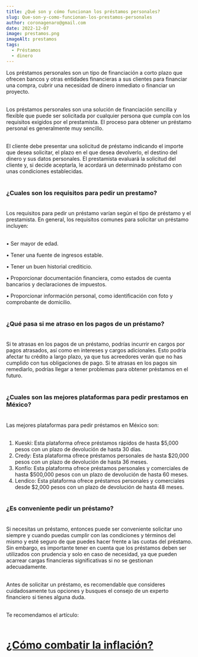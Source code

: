 ```yaml
---
title: ¿Qué son y cómo funcionan los préstamos personales?
slug: Que-son-y-como-funcionan-los-prestamos-personales
author: coronagenaro@gmail.com
date: 2022-12-07
image: prestamos.png
imageAlt: prestamos
tags:
  - Préstamos
  - dinero
---
```

Los préstamos personales son un tipo de financiación a corto plazo que ofrecen bancos y otras entidades financieras a sus clientes para financiar una compra, cubrir una necesidad de dinero inmediato o financiar un proyecto. <br/><br/>

Los préstamos personales son una solución de financiación sencilla y flexible que puede ser solicitada por cualquier persona que cumpla con los requisitos exigidos por el prestamista. El proceso para obtener un préstamo personal es generalmente muy sencillo. <br/><br/>

El cliente debe presentar una solicitud de préstamo indicando el importe que desea solicitar, el plazo en el que desea devolverlo, el destino del dinero y sus datos personales. El prestamista evaluará la solicitud del cliente y, si decide aceptarla, le acordará un determinado préstamo con unas condiciones establecidas.<br/><br/><!--StartFragment-->

### **¿Cuales son los requisitos para pedir un prestamo?** <br/><br/>

Los requisitos para pedir un préstamo varían según el tipo de préstamo y el prestamista. En general, los requisitos comunes para solicitar un préstamo incluyen: <br/><br/>

• Ser mayor de edad. 

• Tener una fuente de ingresos estable. 

• Tener un buen historial crediticio. 

• Proporcionar documentación financiera, como estados de cuenta bancarios y declaraciones de impuestos.

 • Proporcionar información personal, como identificación con foto y comprobante de domicilio.<br/><br/>

### **¿Qué pasa si me atraso en los pagos de un préstamo? <br/><br/>**

Si te atrasas en los pagos de un préstamo, podrías incurrir en cargos por pagos atrasados, así como en intereses y cargos adicionales. Esto podría afectar tu crédito a largo plazo, ya que tus acreedores verán que no has cumplido con tus obligaciones de pago. Si te atrasas en los pagos sin remediarlo, podrías llegar a tener problemas para obtener préstamos en el futuro.<br/><br/>

### **¿Cuales son las mejores plataformas para pedir prestamos en México?** <br/><br/>

Las mejores plataformas para pedir préstamos en México son: <br/><br/>

1. Kueski: Esta plataforma ofrece préstamos rápidos de hasta $5,000 pesos con un plazo de devolución de hasta 30 días. 
2. Credy: Esta plataforma ofrece préstamos personales de hasta $20,000 pesos con un plazo de devolución de hasta 36 meses. 
3. Konfío: Esta plataforma ofrece préstamos personales y comerciales de hasta $500,000 pesos con un plazo de devolución de hasta 60 meses. 
4. Lendico: Esta plataforma ofrece préstamos personales y comerciales desde $2,000 pesos con un plazo de devolución de hasta 48 meses.<br/><br/>

### **¿Es conveniente pedir un préstamo?**<br/><br/>

Si necesitas un préstamo, entonces puede ser conveniente solicitar uno siempre y cuando puedas cumplir con las condiciones y términos del mismo y esté seguro de que puedes hacer frente a las cuotas del préstamo. Sin embargo, es importante tener en cuenta que los préstamos deben ser utilizados con prudencia y solo en caso de necesidad, ya que pueden acarrear cargas financieras significativas si no se gestionan adecuadamente. <br/><br/>

Antes de solicitar un préstamo, es recomendable que consideres cuidadosamente tus opciones y busques el consejo de un experto financiero si tienes alguna duda.<br/><br/>

T﻿e recomendamos el artículo: <br/><br/>

# **[¿Cómo combatir la inflación?](https://www.oasisfinanciero.mx/blog/2022-12-03/como-combatir-la-inflacion/)** <br/><br/>[](https://www.oasisfinanciero.mx/blog/2022-12-03/como-combatir-la-inflacion/)

<!--EndFragment-->